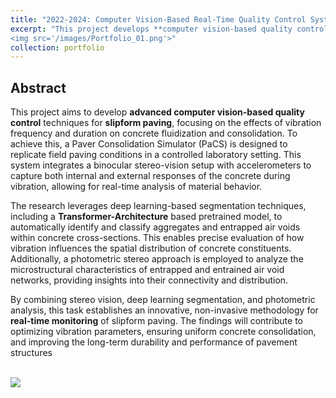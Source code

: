```yaml
---
title: "2022-2024: Computer Vision-Based Real-Time Quality Control System for Slipform Paving"
excerpt: "This project develops **computer vision-based quality control** techniques for **slipform paving** by analyzing the effects of vibration on concrete fluidization and consolidation. A Paver Consolidation Simulator (PaCS) replicates field conditions, integrating a binocular stereo-vision system and accelerometers for real-time monitoring. The transformer based model segments aggregates and air voids, while photometric stereo analyzes air void system. This approach enables non-invasive, real-time dynamic optimization of slipform paving to enhance pavement quality and durability​.<br/><br/>
<img src='/images/Portfolio_01.png'>"
collection: portfolio
---
```


## Abstract

This project aims to develop **advanced computer vision-based quality control** techniques for **slipform paving**, focusing on the effects of vibration frequency and duration on concrete fluidization and consolidation. To achieve this, a Paver Consolidation Simulator (PaCS) is designed to replicate field paving conditions in a controlled laboratory setting. This system integrates a binocular stereo-vision setup with accelerometers to capture both internal and external responses of the concrete during vibration, allowing for real-time analysis of material behavior.

The research leverages deep learning-based segmentation techniques, including a **Transformer-Architecture** based pretrained model, to automatically identify and classify aggregates and entrapped air voids within concrete cross-sections. This enables precise evaluation of how vibration influences the spatial distribution of concrete constituents. Additionally, a photometric stereo approach is employed to analyze the microstructural characteristics of entrapped and entrained air void networks, providing insights into their connectivity and distribution.

By combining stereo vision, deep learning segmentation, and photometric analysis, this task establishes an innovative, non-invasive methodology for **real-time monitoring** of slipform paving. The findings will contribute to optimizing vibration parameters, ensuring uniform concrete consolidation, and improving the long-term durability and performance of pavement structures

<br/>

<img src='/images/Portfolio_01.png'>
